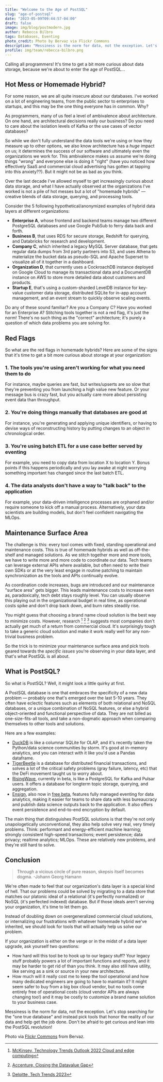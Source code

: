 ```yaml
---
title: "Welcome to the Age of PostSQL"
slug: "age-of-postsql"
date: "2023-05-09T09:44:57-04:00"
draft: false
image: img/blog/postmodern.jpg
author: Rebecca Bilbro
tags: Databases, Eventing
photo_credit: Photo by Bervaz via Flickr Commons
description: "Messiness is the norm for data, not the exception. Let's stop searching for the 'one true' database and just pick tools that help us get the job done."
profile: img/team/rebecca-bilbro.png
---
```


Calling all programmers! It's time to get a bit more curious about data storage, because we're about to enter the age of PostSQL...

<!--more-->

## Hot Mess or Homemade Hybrid?

For some reason, we are all quite insecure about our databases. I've worked on a lot of engineering teams, from the public sector to enterprises to startups, and this may be the one thing everyone has in common. Why?

As programmers, many of us feel a level of ambivalence about architecture. On one hand, are architectural decisions really our business? Do you need to care about the isolation levels of Kafka or the use cases of vector databases?

So while we don't fully understand the data tools we're using or how they measure up to other options, we also know architecture has a *huge* impact on us; it determines the success of our software and ultimately even the organizations we work for. This ambivalence makes us assume we're doing things "wrong" and everyone else is doing it "right" (have you noticed how effectively SaaS and commercial cloud advertising has gotten at tapping into this anxiety??). But it might not be as bad as you think.

Over the last decade I've allowed myself to get increasingly curious about data storage, and what I have actually observed at the organizations I've worked is not a pile of hot messes but a lot of "homemade hybrids" &mdash; creative blends of data storage, querying, and processing tools.

Consider the 5 following hypothetical/anonymized examples of hybrid data layers at different organizations:

- **Enterprise A**, whose frontend and backend teams manage two different PostgreSQL databases and use Google PubSub to ferry data back and forth.
- **Business B**, that uses RDS for secure storage, Redshift for querying, and Databricks for research and development.
- **Company C**, which inherited a legacy MySQL Server database, that gets regular data dumps from 3rd party partners into S3, and uses Athena to materialize the bucket data as pseudo-SQL and Apache Superset to visualize all of it together in a dashboard.
- **Organization D**, that currently uses a CockroachDB instance deployed on Google Cloud to manage its transactional data and a DocumentDB instance on AWS to store more detailed data about customers and products.
- **Startup E**, that's using a custom-sharded LevelDB instance for key-value customer data storage, distributed SQLite for in-app account management, and an event stream to quickly observe scaling events.

Do any of these sound familiar? Are you a Company C? Have you worked for an Enterprise A? Stitching tools together is not a red flag, it's just the norm! There's no such thing as the "correct" architecture; it's purely a question of which data problems you are solving for.

## Red Flags
So what are the red flags in homemade hybrids? Here are some of the signs that it's time to get a bit more curious about storage at your organization:

### 1. The tools you're using aren't working for what you need them to do
For instance, maybe queries are fast, but writes/upserts are so slow that they're preventing you from launching a high value new feature. Or your message bus is crazy fast, but you actually care more about persisting event data than throughput.

### 2. You're doing things manually that databases are good at
For instance, you're generating and applying unique identifiers, or having to devise ways of reconstructing history by putting changes to an object in chronological order.

### 3. You're using batch ETL for a use case better served by eventing
For example, you need to copy data from location X to location Y. Bonus points if this happens periodically and you lay awake at night worrying something important has changed since the last batch ETL.

### 4. The data analysts don't have a way to "talk back" to the application
For example, your data-driven intelligence processes are orphaned and/or require someone to kick off a manual process. Alternatively, your data scientists are building models, but don't feel confident navigating the MLOps.

## Maintenance Surface Area

The challenge is this: every tool comes with fixed, standing operational and maintenance costs. This is true of homemade hybrids as well as off-the-shelf and managed solutions. As we stitch together more and more tools, we have to write more and more code to coordinate our data. Tech teams can leverage external APIs where available, but often need to write their own SDKs or at the very least engage in routine patching to maintain synchronization as the tools and APIs continually evolve.

As coordination code increases, bugs are introduced and our maintenance "surface area" gets bigger. This leads maintenance costs to increase even as, paradoxically, tech debt stays roughly level. You can usually observe this playing out in the organizational budget in real time, as operational costs spike and don't drop back down, and burn rates steadily rise.

You might guess that choosing a brand name cloud solution is the best way to minimize costs. However, research [^1] [^2] [^3] suggests most companies don't actually get much of a return from commercial cloud. It's surprisingly tough to take a generic cloud solution and make it work really well for any non-trivial business problem.

So the trick is to minimize your maintenance surface area and pick tools geared towards the *specific issues* you're observing in your data layer, and that's what PostSQL is all about.


## What is PostSQL?

So what is PostSQL? Well, it might look a little quirky at first.

A PostSQL database is one that embraces the specificity of a new data problem &mdash; probably one that's emerged over the last 5-10 years. They often have eclectic features such as elements of both relational and NoSQL databases, or a unique combination of NoSQL features, or else a hybrid object-oriented and functional perspective of data. They are not billed as one-size-fits-all tools, and take a non-dogmatic approach when comparing themselves to other tools and solutions.

Here are a few examples:

- [DuckDB](https://duckdb.org/) is like a columnar SQLite for OLAP, and it's recently taken the Python/data science communities by storm. It's good at in-memory analytics, and you can interact with it like you'd use a Pandas dataframe.
- [TigerBeetle](https://tigerbeetle.com/) is a database for distributed financial transactions, and solves a lot of the critical safety problems (gray failure, latency, etc) that the DeFi movement taught us to worry about.
- [RisingWave](https://www.risingwave.dev/docs/current/intro/), currently in beta, is like a PostgreSQL for Kafka and Pulsar users. It offers a database for longterm topic storage, querying, and aggregation.
- [Ensign](https://rotational.io/ensign/), also now in [free beta](https://rotational.app/register), features fully managed eventing for data analytics, making it easier for teams to share data with less bureaucracy and publish data science outputs back to the application. It also offers event persistence and end-to-end encryption by default.

The main thing that distinguishes PostSQL solutions is that they're not only unapologetically unconventional, they also help solve very real, very timely problems. Think: performant and energy-efficient machine learning; strongly consistent high-speed transactions; event persistence; data privacy; realtime analytics; MLOps. These are relatively new problems, and they're still hard to solve.


## Conclusion

> Through a vicious circle of pure reason, skepsis itself becomes dogma. -Johann Georg Hamann

We're often made to feel that our organization's data layer is a special kind of hell. That our problems could be solved by migrating to a data store that matches our platonic ideal of a relational (it's perfectly normalized) or NoSQL (it's perfected indexed) database. But if those ideals aren't serving your organization, it's time to let them go.

Instead of doubling down on overgeneralized commercial cloud solutions, or internalizing our frustrations with whatever homemade hybrid we've inherited, we should look for tools that will actually help us solve our problem.

If your organization is either on the verge or in the midst of a data layer upgrade, ask yourself two questions:

- How hard will this tool be to hook up to our legacy stuff? Your legacy stuff probably powers a lot of important functions and reports, and it may be harder to get rid of than you think. It may also still have utility, like serving as a sink or source in your new architecture.
- How much will it really cost me to keep the tool operational and how many dedicated engineers are going to have to maintain it? It might seem safer to buy from a big box cloud vendor, but no tools come entirely free of operational costs (cloud vendor APIs are always changing too!) and it may be costly to customize a brand name solution to your business case.

Messiness is the norm for data, not the exception. Let's stop searching for the "one true database" and instead pick tools that honor the reality of our data and help get the job done. Don't be afraid to get curious and lean into the PostSQL revolution!

[^1]: [McKinsey, Technology Trends Outlook 2022 Cloud and edge computing](https://www.mckinsey.com/~/media/mckinsey/business%20functions/mckinsey%20digital/our%20insights/the%20top%20trends%20in%20tech%202022/McKinsey-Tech-Trends-Outlook-2022-Cloud-Edge.pdf)
[^2]: [Accenture, Closing the Datavalue Gap](https://www.accenture.com/_acnmedia/pdf-108/accenture-closing-data-value-gap-fixed.pdf)
[^3]: [Deloitte, Tech Trends 2023](https://www2.deloitte.com/us/en/insights/focus/tech-trends.html#above-the-clouds)

Photo via [Flickr Commons](https://flic.kr/p/2mN8Cfg) from Bervaz.

